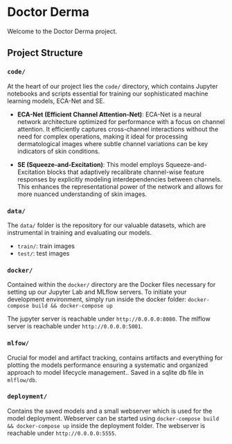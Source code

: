 # Doctor Derma

Welcome to the Doctor Derma project.

## Project Structure

### `code/`
At the heart of our project lies the `code/` directory, which contains Jupyter notebooks and scripts essential for training our sophisticated machine learning models, ECA-Net and SE.

- **ECA-Net (Efficient Channel Attention-Net)**: ECA-Net is a neural network architecture optimized for performance with a focus on channel attention. It efficiently captures cross-channel interactions without the need for complex operations, making it ideal for processing dermatological images where subtle channel variations can be key indicators of skin conditions.

- **SE (Squeeze-and-Excitation)**: This model employs Squeeze-and-Excitation blocks that adaptively recalibrate channel-wise feature responses by explicitly modeling interdependencies between channels. This enhances the representational power of the network and allows for more nuanced understanding of skin images.

### `data/`
The `data/` folder is the repository for our valuable datasets, which are instrumental in training and evaluating our models.

- `train/`: train images
- `test/`: test images

### `docker/`
Contained within the `docker/` directory are the Docker files necessary for setting up our Jupyter Lab and MLflow servers.
To initiate your development environment, simply run inside the docker folder:
`` docker-compose build && docker-compose up ``

The jupyter server is reachable under  ``http://0.0.0.0:8080``.
The mlflow server is reachable under  ``http://0.0.0.0:5001``.


### `mlfow/`
Crucial for model and artifact tracking, contains artifacts and everything for plotting the models performance ensuring a systematic and organized approach to model lifecycle management..
Saved in a sqlite db file in `` mlflow/db ``.


### `deployment/`
Contains the saved models and a small webserver which is used for the model deployment. 
Webserver can be started using `` docker-compose build && docker-compose up `` inside the deployment folder.
The webserver is reachable under  ``http://0.0.0.0:5555``.

